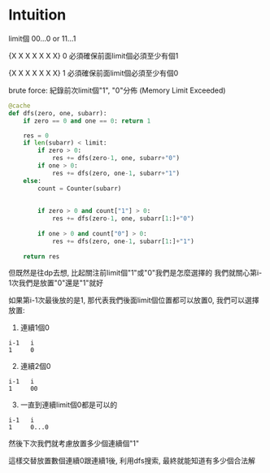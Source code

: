 # Intuition

limit個 00...0 or 11...1

{X X X X X X X} 0
必須確保前面limit個必須至少有個1

{X X X X X X X} 1
必須確保前面limit個必須至少有個0

brute force: 紀錄前次limit個"1", "0"分佈 (Memory Limit Exceeded)

```py
@cache
def dfs(zero, one, subarr):
    if zero == 0 and one == 0: return 1

    res = 0
    if len(subarr) < limit:
        if zero > 0:
            res += dfs(zero-1, one, subarr+"0")
        if one > 0:
            res += dfs(zero, one-1, subarr+"1")
    else:
        count = Counter(subarr)
        
        
        if zero > 0 and count["1"] > 0:
            res += dfs(zero-1, one, subarr[1:]+"0")
            
        if one > 0 and count["0"] > 0:
            res += dfs(zero, one-1, subarr[1:]+"1")
    
    return res
```

但既然是往dp去想, 比起關注前limit個"1"或"0"我們是怎麼選擇的
我們就關心第i-1次我們是放置"0"還是"1"就好

如果第i-1次最後放的是1, 那代表我們後面limit個位置都可以放置0, 我們可以選擇放置:
1. 連續1個0
```
i-1   i
1     0
```

2. 連續2個0
```
i-1   i
1     00
```

3. 一直到連續limit個0都是可以的
```
i-1   i
1     0...0
```

然後下次我們就考慮放置多少個連續個"1"

這樣交替放置數個連續0跟連續1後, 利用dfs搜索, 最終就能知道有多少個合法解